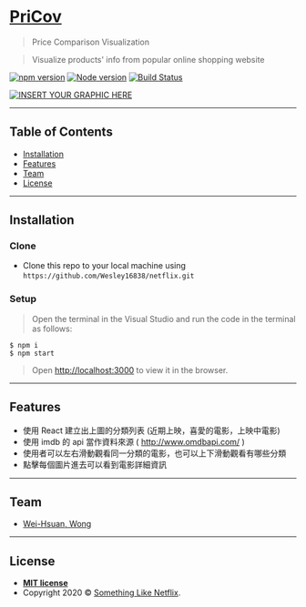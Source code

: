 # <a href="https://pricovfrontend.herokuapp.com/" target="_blank">PriCov</a>

> Price Comparison Visualization

> Visualize products' info from popular online shopping website

[![npm version](https://img.shields.io/npm/v/if-node-version.svg?style=flat)](https://www.npmjs.com/package/if-node-version)
[![Node version](https://img.shields.io/node/v/if-node-version.svg?style=flat)](https://www.npmjs.com/package/if-node-version)
[![Build Status](https://travis-ci.org/mysticatea/if-node-version.svg?branch=master)](https://travis-ci.org/mysticatea/if-node-version)

[![INSERT YOUR GRAPHIC HERE](page.png)]()

---

## Table of Contents


- [Installation](#installation)
- [Features](#features)
- [Team](#team)
- [License](#license)


---

## Installation
### Clone

- Clone this repo to your local machine using `https://github.com/Wesley16838/netflix.git`

### Setup

> Open the terminal in the Visual Studio
> and run the code in the terminal as follows:
```shell
$ npm i
$ npm start
```



>Open [http://localhost:3000](http://localhost:3000) to view it in the browser.

---

## Features
- 使⽤ React 建⽴出上圖的分類列表 (近期上映，喜愛的電影，上映中電影)
- 使⽤ imdb 的 api 當作資料來源 ( http://www.omdbapi.com/ )
- 使⽤者可以左右滑動觀看同⼀分類的電影，也可以上下滑動觀看有哪些分類
- 點擊每個圖⽚進去可以看到電影詳細資訊


---

## Team

- <a href="https://github.com/Wesley16838" target="_blank">Wei-Hsuan, Wong</a>

---


## License


- **[MIT license](http://opensource.org/licenses/mit-license.php)**
- Copyright 2020 © <a href="#" target="_blank">Something Like Netflix</a>.